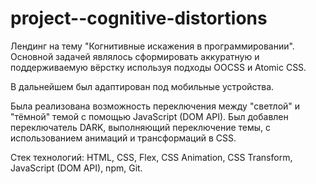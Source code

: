 # project--cognitive-distortions
Лендинг на тему "Когнитивные искажения в программировании". Основной задачей являлось сформировать аккуратную и поддерживаемую вёрстку используя подходы OOCSS и Atomic CSS.

В дальнейшем был адаптирован под мобильные устройства.

Была реализована возможность переключения между "светлой" и "тёмной" темой с помощью JavaScript (DOM API).
Был добавлен переключатель DARK, выполняющий переключение темы, с использованием анимаций и трансформаций в CSS.

Стек технологий: HTML, CSS, Flex, CSS Animation, CSS Transform, JavaScript (DOM API), npm, Git.
